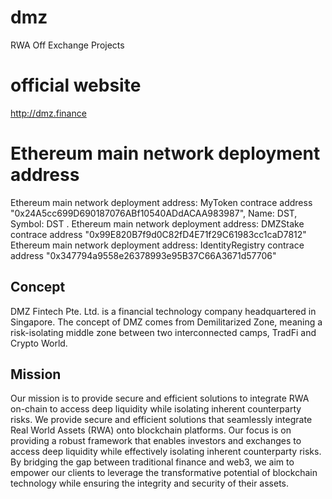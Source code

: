 # dmz
RWA Off Exchange Projects

# official website
http://dmz.finance

# Ethereum main network deployment address
Ethereum main network deployment address: MyToken contrace address "0x24A5cc699D690187076ABf10540ADdACAA983987", Name: DST, Symbol: DST .
Ethereum main network deployment address: DMZStake contrace address "0x99E820B7f9d0C82fD4E71f29C61983cc1caD7812"
Ethereum main network deployment address: IdentityRegistry contrace address "0x347794a9558e26378993e95B37C66A3671d57706"

## Concept
DMZ Fintech Pte. Ltd. is a financial technology company headquartered in Singapore.
The concept of DMZ comes from Demilitarized Zone, meaning a risk-isolating middle zone between two interconnected camps, TradFi and Crypto World.

## Mission
Our mission is to provide secure and efficient solutions to integrate RWA on-chain to access deep liquidity while isolating inherent counterparty risks.
We provide secure and efficient solutions that seamlessly integrate Real World Assets (RWA) onto blockchain platforms. Our focus is on providing a robust framework that enables investors and exchanges to access deep liquidity while effectively isolating inherent counterparty risks. By bridging the gap between traditional finance and web3, we aim to empower our clients to leverage the transformative potential of blockchain technology while ensuring the integrity and security of their assets.
